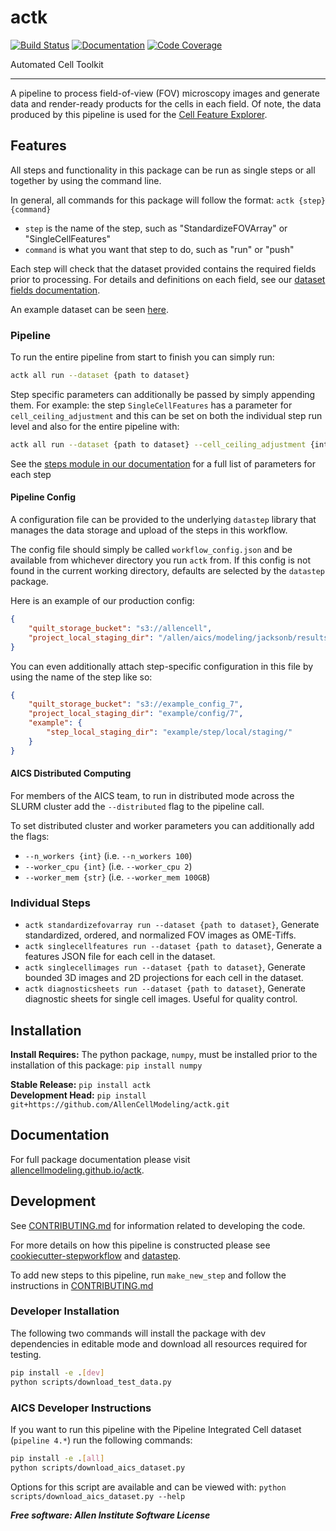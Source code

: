 # actk

[![Build Status](https://github.com/AllenCellModeling/actk/workflows/Build%20Master/badge.svg)](https://github.com/AllenCellModeling/actk/actions)
[![Documentation](https://github.com/AllenCellModeling/actk/workflows/Documentation/badge.svg)](https://AllenCellModeling.github.io/actk)
[![Code Coverage](https://codecov.io/gh/AllenCellModeling/actk/branch/master/graph/badge.svg)](https://codecov.io/gh/AllenCellModeling/actk)

Automated Cell Toolkit

---

A pipeline to process field-of-view (FOV) microscopy images and generate data and
render-ready products for the cells in each field. Of note, the data produced by this
pipeline is used for the [Cell Feature Explorer](https://cfe.allencell.org/).

## Features
All steps and functionality in this package can be run as single steps or all together
by using the command line.

In general, all commands for this package will follow the format:
`actk {step} {command}`

* `step` is the name of the step, such as "StandardizeFOVArray" or "SingleCellFeatures"
* `command` is what you want that step to do, such as "run" or "push"

Each step will check that the dataset provided contains the required fields prior to
processing. For details and definitions on each field, see our
[dataset fields documentation](https://AllenCellModeling.github.io/actk/dataset_fields.html).

An example dataset can be seen [here](https://open.quiltdata.com/b/aics-modeling-packages-test-resources/tree/actk/test_data/data/example_dataset.csv).

### Pipeline
To run the entire pipeline from start to finish you can simply run:

```bash
actk all run --dataset {path to dataset}
```

Step specific parameters can additionally be passed by simply appending them.
For example: the step `SingleCellFeatures` has a parameter for
`cell_ceiling_adjustment` and this can be set on both the individual step run level and
also for the entire pipeline with:

```bash
actk all run --dataset {path to dataset} --cell_ceiling_adjustment {integer}
```

See the [steps module in our documentation](https://AllenCellModeling.github.io/actk/actk.steps.html)
for a full list of parameters for each step

#### Pipeline Config

A configuration file can be provided to the underlying `datastep` library that manages
the data storage and upload of the steps in this workflow.

The config file should simply be called `workflow_config.json` and be available from
whichever directory you run `actk` from. If this config is not found in the current
working directory, defaults are selected by the `datastep` package.

Here is an example of our production config:

```json
{
    "quilt_storage_bucket": "s3://allencell",
    "project_local_staging_dir": "/allen/aics/modeling/jacksonb/results/actk"
}
```

You can even additionally attach step-specific configuration in this file by using the
name of the step like so:

```json
{
    "quilt_storage_bucket": "s3://example_config_7",
    "project_local_staging_dir": "example/config/7",
    "example": {
        "step_local_staging_dir": "example/step/local/staging/"
    }
}
```

#### AICS Distributed Computing

For members of the AICS team, to run in distributed mode across the SLURM cluster add
the `--distributed` flag to the pipeline call.

To set distributed cluster and worker parameters you can additionally add the flags:
* `--n_workers {int}` (i.e. `--n_workers 100`)
* `--worker_cpu {int}` (i.e. `--worker_cpu 2`)
* `--worker_mem {str}` (i.e. `--worker_mem 100GB`)

### Individual Steps
* `actk standardizefovarray run --dataset {path to dataset}`, Generate standardized,
ordered, and normalized FOV images as OME-Tiffs.
* `actk singlecellfeatures run --dataset {path to dataset}`, Generate a features JSON
file for each cell in the dataset.
* `actk singlecellimages run --dataset {path to dataset}`, Generate bounded 3D images
and 2D projections for each cell in the dataset.
* `actk diagnosticsheets run --dataset {path to dataset}`, Generate diagnostic sheets
for single cell images. Useful for quality control.

## Installation
**Install Requires:** The python package, `numpy`, must be installed prior to the
installation of this package: `pip install numpy`

**Stable Release:** `pip install actk`<br>
**Development Head:** `pip install git+https://github.com/AllenCellModeling/actk.git`

## Documentation
For full package documentation please visit
[allencellmodeling.github.io/actk](https://allencellmodeling.github.io/actk/index.html).

## Development
See
[CONTRIBUTING.md](https://github.com/AllenCellModeling/actk/blob/master/CONTRIBUTING.md)
for information related to developing the code.

For more details on how this pipeline is constructed please see
[cookiecutter-stepworkflow](https://github.com/AllenCellModeling/cookiecutter-stepworkflow)
and [datastep](https://github.com/AllenCellModeling/datastep).

To add new steps to this pipeline, run `make_new_step` and follow the instructions in
[CONTRIBUTING.md](https://github.com/AllenCellModeling/actk/blob/master/CONTRIBUTING.md)

### Developer Installation
The following two commands will install the package with dev dependencies in editable
mode and download all resources required for testing.

```bash
pip install -e .[dev]
python scripts/download_test_data.py
```

### AICS Developer Instructions
If you want to run this pipeline with the Pipeline Integrated Cell dataset
(`pipeline 4.*`) run the following commands:

```bash
pip install -e .[all]
python scripts/download_aics_dataset.py
```

Options for this script are available and can be viewed with:
`python scripts/download_aics_dataset.py --help`

***Free software: Allen Institute Software License***
